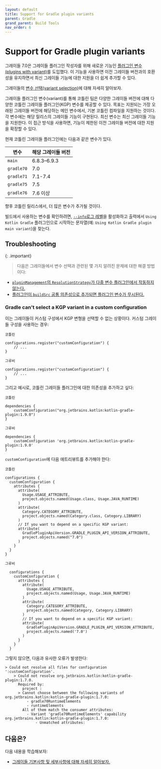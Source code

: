 ```yaml
---
layout: default
title: Support for Gradle plugin variants
parent: Gradle
grand_parent: Build Tools
nav_order: 6
---
```


# Support for Gradle plugin variants
그레이들 7.0은 그레이들 플러그인 작성자를 위해 새로운 기능인 [플러그인 변수(plugins with variant)](https://docs.gradle.org/7.0/userguide/implementing_gradle_plugins.html#plugin-with-variants)를 도입했다. 이 기능을 사용하면 이전 그레이들 버전과의 호환성을 유지하면서 최신 그레이들 기능에 대한 지원을 더 쉽게 추가할 수 있다.

그레이들의 [변수 선택(variant selection)](https://docs.gradle.org/current/userguide/variant_model.html)에 대해 자세히 알아보자.

그레이들 플러그인 변수(variant)를 통해 코틀린 팀은 다양한 그레이들 버전에 대해 다양한 코틀린 그레이들 플러그인(KGP) 변수를 제공할 수 있다. 목표는 지원되는 가장 오래된 그레이들 버전에 해당하는 메인 변수에서, 기본 코틀린 컴파일을 지원하는 것이다. 각 변수에는 해당 릴리스의 그레이들 기능이 구현된다. 최신 변수는 최신 그레이들 기능을 지원한다. 이 접근 방식을 사용하면, 기능이 제한된 이전  그레이들 버전에 대한 지원을 확장할 수 있다.

현재 코틀린 그레이들 플러그인에는 다음과 같은 변수가 있다.

|변수|해당 그레이들 버전|
|---|---|
|`main`|6.8.3–6.9.3|
|`gradle70`|7.0|
|`gradle71`|7.1-7.4|
|`gradle75`|7.5|
|`gradle76`|7.6 이상|

향후 코틀린 릴리스에서, 더 많은 변수가 추가될 것이다.

빌드에서 사용하는 변수를 확인하려면, [`--info`로그 레벨](https://docs.gradle.org/current/userguide/logging.html#sec:choosing_a_log_level)을 활성화하고 출력에서 ​​`Using Kotlin Gradle` 플러그인으로 시작하는 문자열(예: `Using Kotlin Gradle plugin main variant`)을 찾는다.


## Troubleshooting
{: .important}
>다음은 그레이들에서 변수 선택과 관련된 몇 가지 알려진 문제에 대한 해결 방법이다:
- [`pluginManagement`의 `ResolutionStrategy`가 다중 변수 플러그인에서 작동하지 않는다.](https://github.com/gradle/gradle/issues/20545)
- [플러그인이 `buildSrc` 공통 의존성으로 추가되면 플러그인 변수가 무시된다.](https://github.com/gradle/gradle/issues/20847)


### Gradle can't select a KGP variant in a custom configuration
이는 그레이들이 커스텀 구성에서 KGP 변형을 선택할 수 없는 상황이다. 커스텀 그레이들 구성을 사용하는 경우:

`코틀린`
```
configurations.register("customConfiguration") {
    // ...
}
```
`그루비`
```
configurations.register("customConfiguration") {
    // ...
}
```

그리고 예시로, 코틀린 그레이들 플러그인에 대한 의존성을 추가하고 싶다:

`코틀린`
```
dependencies {
    customConfiguration("org.jetbrains.kotlin:kotlin-gradle-plugin:1.9.0")
}
```
`그루비`
```
dependencies {
    customConfiguration 'org.jetbrains.kotlin:kotlin-gradle-plugin:1.9.0'
}
```

`customConfiguration`에 다음 애트리뷰트를 추가해야 한다:

`코틀린`
```
configurations {
  customConfiguration {
    attributes {
      attribute(
        Usage.USAGE_ATTRIBUTE,
        project.objects.named(Usage.class, Usage.JAVA_RUNTIME)
      )
      attribute(
        Category.CATEGORY_ATTRIBUTE,
        project.objects.named(Category.class, Category.LIBRARY)
      )
      // If you want to depend on a specific KGP variant:
      attribute(
        GradlePluginApiVersion.GRADLE_PLUGIN_API_VERSION_ATTRIBUTE,
        project.objects.named("7.0")
      )
    }
  }
}
```
`그루비`
```
  configurations {
    customConfiguration {
      attributes {
        attribute(
          Usage.USAGE_ATTRIBUTE,
          project.objects.named(Usage, Usage.JAVA_RUNTIME)
        )
        attribute(
          Category.CATEGORY_ATTRIBUTE,
          project.objects.named(Category, Category.LIBRARY)
        )
        // If you want to depend on a specific KGP variant:
        attribute(
          GradlePluginApiVersion.GRADLE_PLUGIN_API_VERSION_ATTRIBUTE,
          project.objects.named('7.0')
        )
      }
    }
  }
```

그렇지 않으면, 다음과 유사한 오류가 발생한다:

```
> Could not resolve all files for configuration ':customConfiguration'.
    > Could not resolve org.jetbrains.kotlin:kotlin-gradle-plugin:1.7.0.
      Required by:
        project :
      > Cannot choose between the following variants of org.jetbrains.kotlin:kotlin-gradle-plugin:1.7.0:
          - gradle70RuntimeElements
          - runtimeElements
        All of them match the consumer attributes:
          - Variant 'gradle70RuntimeElements' capability org.jetbrains.kotlin:kotlin-gradle-plugin:1.7.0:
              - Unmatched attributes:
```

## 다음은?
다음 내용을 학습해보자:

- [그레이들 기본사항 및 세부사항에 대해 자세히 알아보자.](https://docs.gradle.org/current/userguide/getting_started.html)